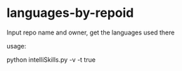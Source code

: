 languages-by-repoid
===================

Input repo name and owner, get the languages used there

usage:

python intelliSkills.py -v -t true